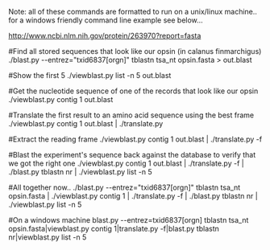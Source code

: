 Note: all of these commands are formatted to run on a unix/linux machine.. for a windows friendly command line example see below...

http://www.ncbi.nlm.nih.gov/protein/263970?report=fasta

#Find all stored sequences that look like our opsin (in calanus finmarchigus)
./blast.py --entrez="txid6837[orgn]" tblastn tsa_nt opsin.fasta > out.blast

#Show the first 5
./viewblast.py list -n 5 out.blast

#Get the nucleotide sequence of one of the records that look like our opsin
./viewblast.py contig 1 out.blast

#Translate the first result to an amino acid sequence using the best frame
./viewblast.py contig 1 out.blast | ./translate.py

#Extract the reading frame
./viewblast.py contig 1 out.blast | ./translate.py -f

#Blast the experiment's sequence back against the database to verify that we got the right one
./viewblast.py contig 1 out.blast | ./translate.py -f | ./blast.py tblastn nr | ./viewblast.py list -n 5


#All together now..
./blast.py --entrez="txid6837[orgn]" tblastn tsa_nt opsin.fasta | ./viewblast.py contig 1 | ./translate.py -f | ./blast.py tblastn nr | ./viewblast.py list -n 5


#On a windows machine
blast.py --entrez=txid6837[orgn] tblastn tsa_nt opsin.fasta|viewblast.py contig 1|translate.py -f|blast.py tblastn nr|viewblast.py list -n 5

